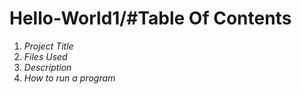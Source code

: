 # Hello-World1/#Table Of Contents
1. *Project Title*
2. *Files Used*
3. *Description*
4. *How to run a program*
